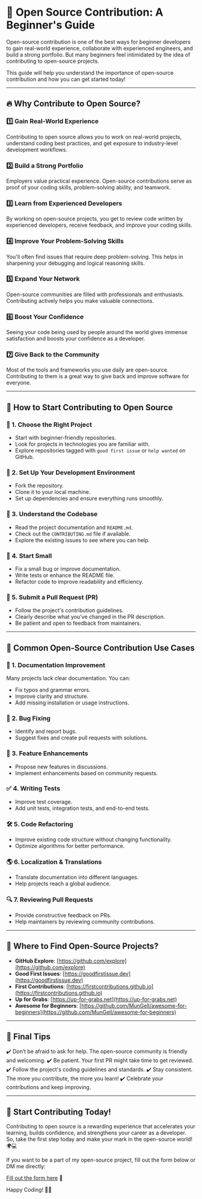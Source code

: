 # 🚀 Open Source Contribution: A Beginner's Guide

Open-source contribution is one of the best ways for beginner developers to gain real-world experience, collaborate with experienced engineers, and build a strong portfolio. But many beginners feel intimidated by the idea of contributing to open-source projects.

This guide will help you understand the importance of open-source contribution and how you can get started today!

---

## 🔥 Why Contribute to Open Source?

### 1️⃣ Gain Real-World Experience
Contributing to open source allows you to work on real-world projects, understand coding best practices, and get exposure to industry-level development workflows.

### 2️⃣ Build a Strong Portfolio
Employers value practical experience. Open-source contributions serve as proof of your coding skills, problem-solving ability, and teamwork.

### 3️⃣ Learn from Experienced Developers
By working on open-source projects, you get to review code written by experienced developers, receive feedback, and improve your coding skills.

### 4️⃣ Improve Your Problem-Solving Skills
You'll often find issues that require deep problem-solving. This helps in sharpening your debugging and logical reasoning skills.

### 5️⃣ Expand Your Network
Open-source communities are filled with professionals and enthusiasts. Contributing actively helps you make valuable connections.

### 6️⃣ Boost Your Confidence
Seeing your code being used by people around the world gives immense satisfaction and boosts your confidence as a developer.

### 7️⃣ Give Back to the Community
Most of the tools and frameworks you use daily are open-source. Contributing to them is a great way to give back and improve software for everyone.

---

## 🚀 How to Start Contributing to Open Source

### 🔹 1. Choose the Right Project
- Start with beginner-friendly repositories.
- Look for projects in technologies you are familiar with.
- Explore repositories tagged with `good first issue` or `help wanted` on GitHub.

### 🔹 2. Set Up Your Development Environment
- Fork the repository.
- Clone it to your local machine.
- Set up dependencies and ensure everything runs smoothly.

### 🔹 3. Understand the Codebase
- Read the project documentation and `README.md`.
- Check out the `CONTRIBUTING.md` file if available.
- Explore the existing issues to see where you can help.

### 🔹 4. Start Small
- Fix a small bug or improve documentation.
- Write tests or enhance the README file.
- Refactor code to improve readability and efficiency.

### 🔹 5. Submit a Pull Request (PR)
- Follow the project's contribution guidelines.
- Clearly describe what you’ve changed in the PR description.
- Be patient and open to feedback from maintainers.

---

## 🎯 Common Open-Source Contribution Use Cases

### 📝 1. Documentation Improvement
Many projects lack clear documentation. You can:
- Fix typos and grammar errors.
- Improve clarity and structure.
- Add missing installation or usage instructions.

### 🐛 2. Bug Fixing
- Identify and report bugs.
- Suggest fixes and create pull requests with solutions.

### 🚀 3. Feature Enhancements
- Propose new features in discussions.
- Implement enhancements based on community requests.

### ✅ 4. Writing Tests
- Improve test coverage.
- Add unit tests, integration tests, and end-to-end tests.

### 🛠️ 5. Code Refactoring
- Improve existing code structure without changing functionality.
- Optimize algorithms for better performance.

### 🌎 6. Localization & Translations
- Translate documentation into different languages.
- Help projects reach a global audience.

### 🔍 7. Reviewing Pull Requests
- Provide constructive feedback on PRs.
- Help maintainers by reviewing community contributions.

---

## 🌟 Where to Find Open-Source Projects?

- **GitHub Explore**: [https://github.com/explore](https://github.com/explore)
- **Good First Issues**: [https://goodfirstissue.dev](https://goodfirstissue.dev)
- **First Contributions**: [https://firstcontributions.github.io](https://firstcontributions.github.io)
- **Up for Grabs**: [https://up-for-grabs.net](https://up-for-grabs.net)
- **Awesome for Beginners**: [https://github.com/MunGell/awesome-for-beginners](https://github.com/MunGell/awesome-for-beginners)

---

## 🎯 Final Tips

✔️ Don’t be afraid to ask for help. The open-source community is friendly and welcoming.
✔️ Be patient. Your first PR might take time to get reviewed.
✔️ Follow the project's coding guidelines and standards.
✔️ Stay consistent. The more you contribute, the more you learn!
✔️ Celebrate your contributions and keep improving.

---

## 🚀 Start Contributing Today!

Contributing to open source is a rewarding experience that accelerates your learning, builds confidence, and strengthens your career as a developer. So, take the first step today and make your mark in the open-source world! 🌍💻

If you want to be a part of my open-source project, fill out the form below or DM me directly:

[Fill out the form here](https://mautic.enhanceme.in/free-react-native-mentorship-2025) 🚀

Happy Coding! 🚀🎉
